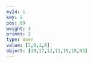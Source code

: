 ```yaml
---
myId: 1
key: 5
pos: 89
weight: 4
primes: 2
type: user
value: [2,0,1,0]
object: [19,17,12,11,19,18,43]
---
```

